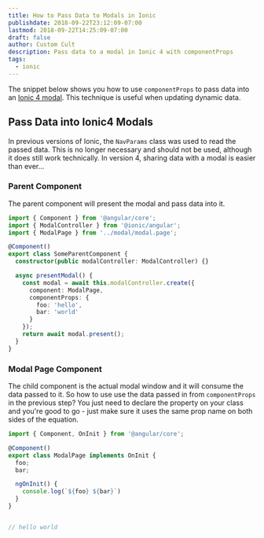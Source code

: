 ```yaml
---
title: How to Pass Data to Modals in Ionic
publishdate: 2018-09-22T23:12:09-07:00
lastmod: 2018-09-22T14:25:09-07:00
draft: false
author: Custom Cult
description: Pass data to a modal in Ionic 4 with componentProps
tags:
  - ionic
---
```


The snippet below shows you how to use `componentProps` to pass data into an [Ionic 4 modal](https://beta.ionicframework.com/docs/api/modal/). This technique is useful when updating dynamic data. 

## Pass Data into Ionic4 Modals

In previous versions of Ionic, the `NavParams` class was used to read the passed data. This is no longer necessary and should not be used, although it does still work technically. In version 4, sharing data with a modal is easier than ever...

### Parent Component

The parent component will present the modal and pass data into it. 

```typescript
import { Component } from '@angular/core';
import { ModalController } from '@ionic/angular';
import { ModalPage } from '../modal/modal.page';

@Component()
export class SomeParentComponent {
  constructor(public modalController: ModalController) {}

  async presentModal() {
    const modal = await this.modalController.create({
      component: ModalPage,
      componentProps: { 
        foo: 'hello',
        bar: 'world'
      }
    });
    return await modal.present();
  }
}
```

### Modal Page Component

The child component is the actual modal window and it will consume the data passed to it. So how to use use the data passed in from `componentProps` in the previous step? You just need to declare the property on your class and you're good to go - just make sure it uses the same prop name on both sides of the equation.  

```typescript
import { Component, OnInit } from '@angular/core';

@Component()
export class ModalPage implements OnInit {
  foo;
  bar;

  ngOnInit() {
    console.log(`${foo} ${bar}`)
  }
}


// hello world
```
